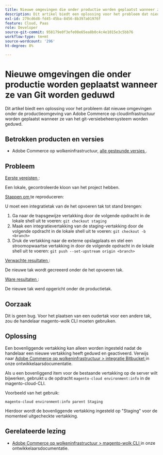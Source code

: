 ```yaml
---
title: Nieuwe omgevingen die onder productie worden geplaatst wanneer ze van Git worden geduwd
description: Dit artikel biedt een oplossing voor het probleem dat nieuwe omgevingen onder de productieomgeving van Adobe Commerce op cloudinfrastructuur worden geplaatst wanneer ze van het git-versiebeheersysteem worden geduwd.
exl-id: 279cd6d8-fd45-45ba-8456-8b397a01976f
feature: Cloud, Paas
role: Developer
source-git-commit: 958179e0f3efe08e65ea8b0c4c4e1015e3c5bb76
workflow-type: tm+mt
source-wordcount: '296'
ht-degree: 0%

---
```


# Nieuwe omgevingen die onder productie worden geplaatst wanneer ze van Git worden geduwd

Dit artikel biedt een oplossing voor het probleem dat nieuwe omgevingen onder de productieomgeving van Adobe Commerce op cloudinfrastructuur worden geplaatst wanneer ze van het git-versiebeheersysteem worden geduwd.

## Betrokken producten en versies

* Adobe Commerce op wolkeninfrastructuur, [ alle gesteunde versies ](https://magento.com/sites/default/files/magento-software-lifecycle-policy.pdf).

## Probleem

<u> Eerste vereisten </u>:

Een lokale, gecontroleerde kloon van het project hebben.

<u> Stappen om </u> te reproduceren:

U moet een integratietak van de het opvoeren tak tot stand brengen:

1. Ga naar de trapsgewijze vertakking door de volgende opdracht in de lokale shell uit te voeren: `git checkout staging`
1. Maak een integratievertakking van de staging-vertakking door de volgende opdracht in de lokale shell uit te voeren: `git checkout -b <branch>`
1. Druk de vertakking naar de externe opslagplaats en stel een stroomopwaartse vertakking in door de volgende opdracht in de lokale shell uit te voeren: `git push --set-upstream origin <branch>`

<u> Verwachte resultaten </u>:

De nieuwe tak wordt gecreeerd onder de het opvoeren tak.

<u> Ware resultaten </u>:

De nieuwe tak werd opgericht onder de productietak.

## Oorzaak

Dit is geen bug. Voor het plaatsen van een oudertak voor een andere tak, zou de handelaar magento-wolk CLI moeten gebruiken.

## Oplossing

Een bovenliggende vertakking kan alleen worden ingesteld nadat de handelaar een nieuwe vertakking heeft geduwd en geactiveerd. Verwijs naar [ Adobe Commerce op wolkeninfrastructuur > integratie Bitbucket ](https://devdocs.magento.com/cloud/integrations/bitbucket-integration.html#create-a-new-cloud-branch) in onze ontwikkelaarsdocumentatie.

Als u een bovenliggend item voor de bestaande vertakking op de server wilt bijwerken, gebruikt u de opdracht `magento-cloud environment:info` in de magento-cloud-CLI.

Voorbeeld van het gebruik:

`magento-cloud environment:info parent Staging`

Hierdoor wordt de bovenliggende vertakking ingesteld op &quot;Staging&quot; voor de momenteel uitgecheckte vertakking.

## Gerelateerde lezing

* [ Adobe Commerce op wolkeninfrastructuur > magento-wolk CLI ](https://devdocs.magento.com/cloud/reference/cli-ref-topic.html) in onze ontwikkelaarsdocumentatie.

